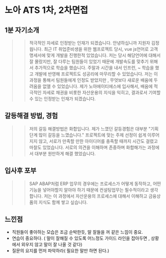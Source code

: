 # 노아 ATS 1차, 2차면접

## 1분 자기소개

> > 적극적인 자세로 인정받는 인재가 되겠습니다.
> > 안녕하십니까 지원자 김정웝니다.
> > 최근 IT 취업준비생을 위한 웹프로젝트 당시,
> > vue js언어로 고객명세서에 맞게 개발을 진행한적 있었습니다.
> > 저는 당시 해당언어에 대해서 잘 몰랐지만, 잘 다루는 팀원들이 있었기 때문에 개발속도를 맞추기 위해서 추가적으로 학습을 했습니다.
> > 주말과 시간을 내서 인프런, ~ 학습을 했고 개발에 반영해 프로젝트도 성공리에 마무리할 수 있었습니다.
> > 저는 이 과정을 통해서 팀원들에게 인정도 받았지만 ,
> > 무엇보다 새로운 배움에 두려움을 없앨 수 있었습니다.
> > 제가 노아에이티에스에 입사해서, 배움에 적극적인 자세로
> > 채권을 비롯한 자산운용의 지식을 익히고, 결과로서 기여할 수 있는 인정받는 인재가 되겠습니다.

## 갈등해결 방법, 경험

> > 저의 갈등 해결방법은 화합입니다.
> > 제가 느꼈던 갈등경험은 대부분 "기획단계 많이 갈등을 느꼈습니다."
> > 프로젝트에 맞는 주제 선정이 쉽게 이루어지지 않고,
> > 서로가 만족할 만한 아이디어를 충족할 때까지 시간도 걸렸고 마찰도 있었습니다.
> > 서로의 의견을 이해하며 존중하며 화합해가는 과정에서 대부분 원만하게 해결 했었습니다.

## 입사후 포부

> > SAP ABAP처럼 ERP 업무의 경우에는 프로세스가 어떻게 동작하고, 어떤기능을 넣어야할지 알아야 하기 때문에
> > 컨설팅업무는 필수적이라고 생각합니다. 저는 이 과정에서 자산운용의 프로세스에 대해서
> > 이해하고 금융상품의 지식도 함께 쌓고 싶습니다.

## 느낀점

- 직원들이 좋아하는 모습은 조금 순박한듯, 말 잘들을 꺼 같은 느낌이 중요.
- 연습이 중요하다. ( 말이 잘해질 수 있도록 어느정도 가이드 라인을 잡아두면 , 상황에서 외우지 않고 말이 잘 나올 것 같다)
- 질문의 요지를 먼저 파악하라( 필요한 말만 하면 된다.)
